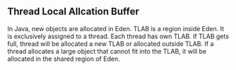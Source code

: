 ## Thread Local Allcation Buffer ## 

In Java, new objects are allocated in Eden. TLAB is a region inside Eden. It is exclusively assigned to a thread. Each thread has own TLAB. If TLAB gets full, thread will be allocated a new TLAB or allocated outside TLAB. If a thread allocates a large object that cannot fit into the TLAB, it will be allocated in the shared region of Eden. 
